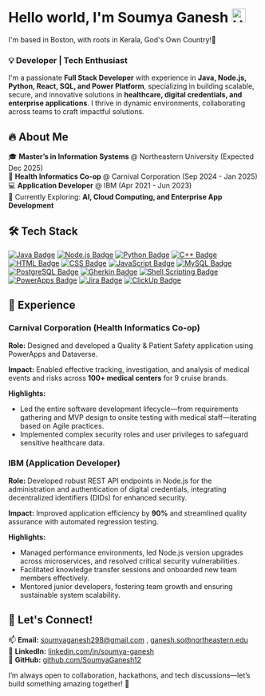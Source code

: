 # Hello world, I'm Soumya Ganesh <img src="https://user-images.githubusercontent.com/1303154/88677602-1635ba80-d120-11ea-84d8-d263ba5fc3c0.gif" width="28px" height="28px" alt="Hello">

I'm based in Boston, with roots in Kerala, God's Own Country!🌴 

### 💡 Developer | Tech Enthusiast 

I'm a passionate **Full Stack Developer** with experience in **Java, Node.js, Python, React, SQL, and Power Platform**, specializing in building scalable, secure, and innovative solutions in **healthcare, digital credentials, and enterprise applications**. I thrive in dynamic environments, collaborating across teams to craft impactful solutions.

## 🔥 About Me

🎓 **Master’s in Information Systems** @ Northeastern University (Expected Dec 2025)  
🏢 **Health Informatics Co-op** @ Carnival Corporation (Sep 2024 - Jan 2025)  
💻 **Application Developer** @ IBM (Apr 2021 - Jun 2023)  
📍 Currently Exploring: **AI, Cloud Computing, and Enterprise App Development**

## 🛠️ Tech Stack

[![Java Badge](https://img.shields.io/badge/-Java-ED8B00?style=for-the-badge&logo=java&logoColor=white)](#)
[![Node.js Badge](https://img.shields.io/badge/-Node.js-339933?style=for-the-badge&logo=node.js&logoColor=white)](#)
[![Python Badge](https://img.shields.io/badge/-Python-3776AB?style=for-the-badge&logo=python&logoColor=white)](#)
[![C++ Badge](https://img.shields.io/badge/-C++-00599C?style=for-the-badge&logo=c%2B%2B&logoColor=white)](#)
[![HTML Badge](https://img.shields.io/badge/-HTML-E34F26?style=for-the-badge&logo=html5&logoColor=white)](#)
[![CSS Badge](https://img.shields.io/badge/-CSS-1572B6?style=for-the-badge&logo=css3&logoColor=white)](#)
[![JavaScript Badge](https://img.shields.io/badge/-JavaScript-F0DB4F?style=for-the-badge&logo=javascript&logoColor=black)](#)
[![MySQL Badge](https://img.shields.io/badge/-MySQL-4479A1?style=for-the-badge&logo=mysql&logoColor=white)](#)
[![PostgreSQL Badge](https://img.shields.io/badge/-PostgreSQL-336791?style=for-the-badge&logo=postgresql&logoColor=white)](#)
[![Gherkin Badge](https://img.shields.io/badge/-Gherkin-79B8FF?style=for-the-badge&logo=data&logoColor=white)](#)
[![Shell Scripting Badge](https://img.shields.io/badge/-Shell_Scripting-4EAA25?style=for-the-badge&logo=gnu-bash&logoColor=white)](#)
[![PowerApps Badge](https://img.shields.io/badge/-PowerApps-511DA8?style=for-the-badge&logo=powerapps&logoColor=white)](#)
[![Jira Badge](https://img.shields.io/badge/-Jira-0052CC?style=for-the-badge&logo=jira&logoColor=white)](#)
[![ClickUp Badge](https://img.shields.io/badge/-ClickUp-5B5B5B?style=for-the-badge&logo=clickup&logoColor=white)](#)

## 💼 Experience

### Carnival Corporation (Health Informatics Co-op)
**Role:** Designed and developed a Quality & Patient Safety application using PowerApps and Dataverse. 

**Impact:** Enabled effective tracking, investigation, and analysis of medical events and risks across **100+ medical centers** for 9 cruise brands. 
    
**Highlights:**  
- Led the entire software development lifecycle—from requirements gathering and MVP design to onsite testing with medical staff—iterating based on Agile practices.  
- Implemented complex security roles and user privileges to safeguard sensitive healthcare data.

### IBM (Application Developer)
**Role:**  Developed robust REST API endpoints in Node.js for the administration and authentication of digital credentials, integrating decentralized identifiers (DIDs) for enhanced security.    

**Impact:**  Improved application efficiency by **90%** and streamlined quality assurance with automated regression testing.   

**Highlights:**  
- Managed performance environments, led Node.js version upgrades across microservices, and resolved critical security vulnerabilities.  
- Facilitated knowledge transfer sessions and onboarded new team members effectively.  
- Mentored junior developers, fostering team growth and ensuring sustainable system scalability.

## 🤝 Let's Connect!
 
📫 **Email:** [soumyaganesh298@gmail.com](mailto:soumyaganesh298@gmail.com) , [ganesh.so@northeastern.edu](mailto:ganesh.so@northeastern.edu)     
💼 **LinkedIn:** [linkedin.com/in/soumya-ganesh](#)      
🐙 **GitHub:** [github.com/SoumyaGanesh12](#)    

I’m always open to collaboration, hackathons, and tech discussions—let’s build something amazing together! 🚀


